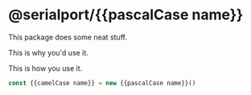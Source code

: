 # @serialport/{{pascalCase name}}

This package does some neat stuff.

This is why you'd use it.

This is how you use it.
```js
const {{camelCase name}} = new {{pascalCase name}}()

```

